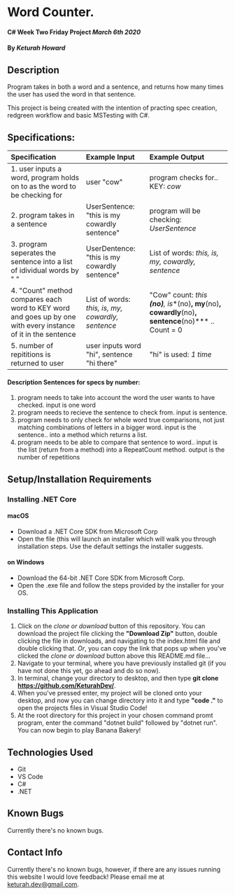 # Word Counter.

#### C# Week Two Friday Project _March 6th 2020_

#### By _**Keturah Howard**_

## Description

Program takes in both a word and a sentence, and returns how many times the user has used the word in that sentence.

This project is being created with the intention of practing spec creation, redgreen workflow and basic MSTesting with C#.

## Specifications:


| Specification | Example Input | Example Output |
| :------------- |:-------------| :-------------------|
| 1. user inputs a word, program holds on to as the word to be checking for | user "cow" | program checks for.. KEY: *cow*  |
| 2. program takes in a sentence | UserSentence: "this is my cowardly sentence" | program will be checking: *UserSentence*  |
| 3. program seperates the sentence into a list of idividual words by " " | UserDentence: "this is my cowardly sentence" | List of words: *this, is, my, cowardly, sentence*  |
| 4. "Count" method compares each word to KEY word and goes up by one with every instance of it in the sentence| List of words: *this, is, my, cowardly, sentence* | "Cow" count: *this **(no)**, is**(no)**, my**(no)**, cowardly**(no)**, sentence**(no)*** .. Count = 0 |
| 5. number of repititions is returned to user | user inputs word "hi", sentence "hi there" | "hi" is used: *1 time* |


#### Description Sentences for specs by number:
1. program needs to take into account the word the user wants to have checked. input is one word
2. program needs to recieve the sentence to check from. input is sentence.
3. program needs to only check for whole word true comparisons, not just matching combinations of letters in a bigger word. input is the sentence.. into a method which returns a list.
4. program needs to be able to compare that sentence to word.. input is the list (return from a method) into a RepeatCount method. output is the number of repetitions 


## Setup/Installation Requirements

  ### Installing .NET Core

  #### macOS
  * Download a .NET Core SDK from Microsoft Corp
  * Open the file (this will launch an installer which will walk you through installation steps. Use the default settings the installer suggests.

  #### on Windows
  * Download the 64-bit .NET Core SDK from Microsoft Corp.
  * Open the .exe file and follow the steps provided by the installer for your OS.

  ### Installing This Application

  1. Click on the *clone or download* button of this repository. You can download the project file clicking the **"Download Zip"** button, double clicking the file in downloads, and navigating to the index.html file and double clicking that. *Or*, you can copy the link that pops up when you've clicked the *clone or download* button above this README.md file...
  2. Navigate to your terminal, where you have previously installed git (if you have not done this yet, go ahead and do so now).
  3. In terminal, change your directory to desktop, and then type **git clone https://github.com/KeturahDev/**.
  4. When you've pressed enter, my project will be cloned onto your desktop, and now you can change directory into it and type **"code ."** to open the projects files in Visual Studio Code!
  5. At the root directory for this project in your chosen command promt program, enter the command "dotnet build" followed by "dotnet run". You can now begin to play Banana Bakery!

## Technologies Used

* Git
* VS Code
* C#
* .NET


## Known Bugs
Currently there's no known bugs.

## Contact Info 
Currently there's no known bugs, however, if there are any issues running this website I would love feedback! Please email me at keturah.dev@gmail.com.